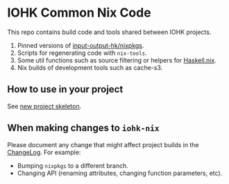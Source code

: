 # IOHK Common Nix Code

This repo contains build code and tools shared between IOHK projects.

1. Pinned versions of [input-output-hk/nixpkgs](https://github.com/input-output-hk/nixpkgs).
2. Scripts for regenerating code with `nix-tools`.
3. Some util functions such as source filtering or helpers for [Haskell.nix](https://github.com/input-output-hk/haskell.nix).
4. Nix builds of development tools such as cache-s3.

## How to use in your project

See [new project skeleton](https://github.com/input-output-hk/cardano-skeleton/).

## When making changes to `iohk-nix`

Please document any change that might affect project builds in the
[ChangeLog](./changelog.md). For example:

 - Bumping `nixpkgs` to a different branch.
 - Changing API (renaming attributes, changing function parameters, etc).
